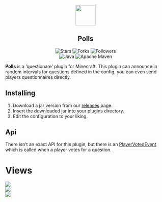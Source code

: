 <div align="center">

  <img src="https://avatars.slack-edge.com/2020-05-09/1112549471909_7543dde099089941d3c3_512.png" style="height:64px; width:64px;"></img>
  ## Polls

</small></i>

![Stars](https://img.shields.io/github/stars/steamworksmc/polls?style=social)
![Forks](https://img.shields.io/github/forks/steamworksmc/polls?style=social)
![Followers](https://img.shields.io/github/followers/steamworksmc?style=social)
<br>
![Java](https://img.shields.io/badge/java-%23ED8B00.svg?style=for-the-badge&logo=java&logoColor=white)
![Apache Maven](https://img.shields.io/badge/Apache%20Maven-C71A36?style=for-the-badge&logo=Apache%20Maven&logoColor=white)

</div>

**Polls** is a 'questionare' plugin for Minecraft. This plugin can announce in random intervals for questions defined in the config, you can even send players
questionnaires directly.

## Installing
1. Download a jar version from our <a href="https://www.github.com/steamworksmc/polls/releases">releases</a> page.
2. Insert the downloaded jar into your plugins directory.
3. Edit the configuration to your liking.

## Api
There isn't an exact API for this plugin, but there is an <a href="https://github.com/steamworksmc/polls/blob/main/src/main/java/com/steamsworld/plugins/api/PlayerVotedEvent.java">PlayerVotedEvent</a> which is called when a player votes for a question.

# Views

<img src="https://i.imgur.com/svpsdzt.png">
<br>
<img src="https://i.imgur.com/4jBBkFm.png">
<br>
<img src="https://i.imgur.com/mzWlXZ9.png">